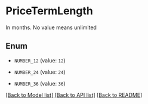 # PriceTermLength

In months. No value means unlimited

## Enum

* `NUMBER_12` (value: `12`)

* `NUMBER_24` (value: `24`)

* `NUMBER_36` (value: `36`)

[[Back to Model list]](../README.md#documentation-for-models) [[Back to API list]](../README.md#documentation-for-api-endpoints) [[Back to README]](../README.md)


